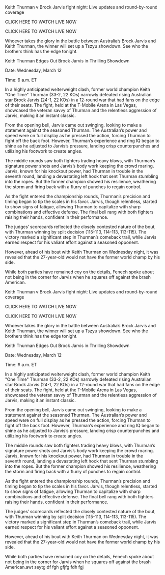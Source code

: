 Keith Thurman v Brock Jarvis fight night: Live updates and round-by-round coverage

CLICK HERE TO WATCH LIVE NOW

CLICK HERE TO WATCH LIVE NOW

Whoever takes the glory in the battle between Australia’s Brock Jarvis and Keith Thurman, the winner will set up a Tszyu showdown. See who the brothers think has the edge tonight.

Keith Thurman Edges Out Brock Jarvis in Thrilling Showdown

Date: Wednesday, March 12

Time: 9 a.m. ET

In a highly anticipated welterweight clash, former world champion Keith "One Time" Thurman (33-2, 22 KOs) narrowly defeated rising Australian star Brock Jarvis (24-1, 22 KOs) in a 12-round war that had fans on the edge of their seats. The fight, held at the T-Mobile Arena in Las Vegas, showcased the veteran savvy of Thurman and the relentless aggression of Jarvis, making it an instant classic.

From the opening bell, Jarvis came out swinging, looking to make a statement against the seasoned Thurman. The Australian’s power and speed were on full display as he pressed the action, forcing Thurman to fight off the back foot. However, Thurman’s experience and ring IQ began to shine as he adjusted to Jarvis’s pressure, landing crisp counterpunches and utilizing his footwork to create angles.

The middle rounds saw both fighters trading heavy blows, with Thurman’s signature power shots and Jarvis’s body work keeping the crowd roaring. Jarvis, known for his knockout power, had Thurman in trouble in the seventh round, landing a devastating left hook that sent Thurman stumbling into the ropes. But the former champion showed his resilience, weathering the storm and firing back with a flurry of punches to regain control.

As the fight entered the championship rounds, Thurman’s precision and timing began to tip the scales in his favor. Jarvis, though relentless, started to show signs of fatigue, allowing Thurman to capitalize with sharp combinations and effective defense. The final bell rang with both fighters raising their hands, confident in their performance.

The judges’ scorecards reflected the closely contested nature of the bout, with Thurman winning by split decision (115-113, 114-113, 113-115). The victory marked a significant step in Thurman’s comeback trail, while Jarvis earned respect for his valiant effort against a seasoned opponent.

However, ahead of his bout with Keith Thurman on Wednesday night, it was revealed that the 27-year-old would not have the former world champ by his side.

While both parties have remained coy on the details, Fenech spoke about not being in the corner for Jarvis when he squares off against the brash American.

Keith Thurman v Brock Jarvis fight night: Live updates and round-by-round coverage

CLICK HERE TO WATCH LIVE NOW

CLICK HERE TO WATCH LIVE NOW

Whoever takes the glory in the battle between Australia’s Brock Jarvis and Keith Thurman, the winner will set up a Tszyu showdown. See who the brothers think has the edge tonight.

Keith Thurman Edges Out Brock Jarvis in Thrilling Showdown

Date: Wednesday, March 12

Time: 9 a.m. ET

In a highly anticipated welterweight clash, former world champion Keith "One Time" Thurman (33-2, 22 KOs) narrowly defeated rising Australian star Brock Jarvis (24-1, 22 KOs) in a 12-round war that had fans on the edge of their seats. The fight, held at the T-Mobile Arena in Las Vegas, showcased the veteran savvy of Thurman and the relentless aggression of Jarvis, making it an instant classic.

From the opening bell, Jarvis came out swinging, looking to make a statement against the seasoned Thurman. The Australian’s power and speed were on full display as he pressed the action, forcing Thurman to fight off the back foot. However, Thurman’s experience and ring IQ began to shine as he adjusted to Jarvis’s pressure, landing crisp counterpunches and utilizing his footwork to create angles.

The middle rounds saw both fighters trading heavy blows, with Thurman’s signature power shots and Jarvis’s body work keeping the crowd roaring. Jarvis, known for his knockout power, had Thurman in trouble in the seventh round, landing a devastating left hook that sent Thurman stumbling into the ropes. But the former champion showed his resilience, weathering the storm and firing back with a flurry of punches to regain control.

As the fight entered the championship rounds, Thurman’s precision and timing began to tip the scales in his favor. Jarvis, though relentless, started to show signs of fatigue, allowing Thurman to capitalize with sharp combinations and effective defense. The final bell rang with both fighters raising their hands, confident in their performance.

The judges’ scorecards reflected the closely contested nature of the bout, with Thurman winning by split decision (115-113, 114-113, 113-115). The victory marked a significant step in Thurman’s comeback trail, while Jarvis earned respect for his valiant effort against a seasoned opponent.

However, ahead of his bout with Keith Thurman on Wednesday night, it was revealed that the 27-year-old would not have the former world champ by his side.

While both parties have remained coy on the details, Fenech spoke about not being in the corner for Jarvis when he squares off against the brash American.awt seytg df fgh gfjfg fdh fgj
